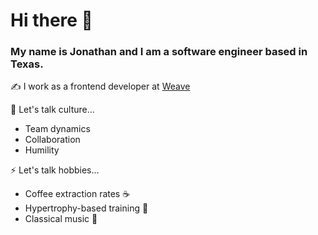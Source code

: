 # Hi there 👋

### My name is Jonathan and I am a software engineer based in Texas.

✍️ I work as a frontend developer at [Weave](https://getweave.com)

💬 Let's talk culture...
- Team dynamics
- Collaboration 
- Humility  

⚡ Let's talk hobbies...
- Coffee extraction rates ☕
- Hypertrophy-based training 💪 
- Classical music 🎻
